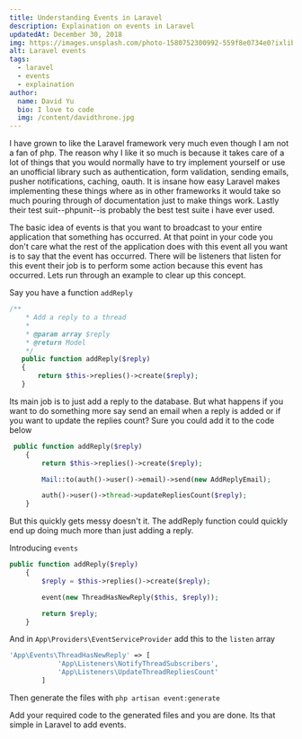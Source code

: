 ```yaml
---
title: Understanding Events in Laravel
description: Explaination on events in Laravel
updatedAt: December 30, 2018
img: https://images.unsplash.com/photo-1580752300992-559f8e0734e0?ixlib=rb-1.2.1&ixid=eyJhcHBfaWQiOjEyMDd9&auto=format&fit=crop&w=634&q-60
alt: Laravel events
tags:
  - laravel
  - events
  - explaination
author:
  name: David Yu
  bio: I love to code
  img: /content/davidthrone.jpg
---
```


I have grown to like the Laravel framework very much even though I am not a fan of php. The reason why I like it so much is because it takes care of a lot of things that you would normally have to try implement yourself or use an unofficial library such as authentication, form validation, sending emails, pusher notifications, caching, oauth. It is insane how easy Laravel makes implementing these things where as in other frameworks it would take so much pouring through of documentation just to make things work. Lastly their test suit--phpunit--is probably the best test suite i have ever used.

The basic idea of events is that you want to broadcast to your entire application that something has occurred. At that point in your code you don't care what the rest of the application does with this event all you want is to say that the event has occurred. There will be listeners that listen for this event their job is to perform some action because this event has occurred. Lets run through an example to clear up this concept.

Say you have a function `addReply`

```php
/**
    * Add a reply to a thread
    *
    * @param array $reply
    * @return Model
    */
   public function addReply($reply)
   {
       return $this->replies()->create($reply);
   }
```

Its main job is to just add a reply to the database. But what happens if you want to do something more say send an email when a reply is added or if you want to update the replies count? Sure you could add it to the code below

```php
 public function addReply($reply)
    {
        return $this->replies()->create($reply);

        Mail::to(auth()->user()->email)->send(new AddReplyEmail);

        auth()->user()->thread->updateRepliesCount($reply);
    }
```

But this quickly gets messy doesn't it. The addReply function could quickly end up doing much more than just adding a reply.

Introducing `events`

```php
public function addReply($reply)
    {
        $reply = $this->replies()->create($reply);

        event(new ThreadHasNewReply($this, $reply));

        return $reply;
    }
```

And in `App\Providers\EventServiceProvider` add this to the `listen` array

```php
'App\Events\ThreadHasNewReply' => [
            'App\Listeners\NotifyThreadSubscribers',
            'App\Listeners\UpdateThreadRepliesCount'
        ]
```

Then generate the files with `php artisan event:generate`

Add your required code to the generated files and you are done. Its that simple in Laravel to add events.
